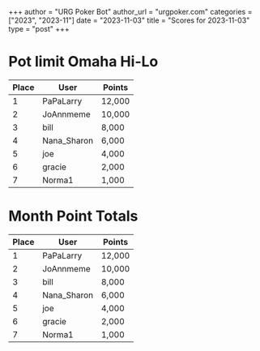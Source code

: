+++
author = "URG Poker Bot"
author_url = "urgpoker.com"
categories = ["2023", "2023-11"]
date = "2023-11-03"
title = "Scores for 2023-11-03"
type = "post"
+++
# Pot limit Omaha Hi-Lo

| Place | User | Points |
|-------|------|--------|
| 1 | PaPaLarry | 12,000 |
| 2 | JoAnnmeme | 10,000 |
| 3 | bill | 8,000 |
| 4 | Nana_Sharon | 6,000 |
| 5 | joe | 4,000 |
| 6 | gracie | 2,000 |
| 7 | Norma1 | 1,000 |

# Month Point Totals

| Place | User | Points |
|-------|------|--------|
| 1 | PaPaLarry | 12,000 |
| 2 | JoAnnmeme | 10,000 |
| 3 | bill | 8,000 |
| 4 | Nana_Sharon | 6,000 |
| 5 | joe | 4,000 |
| 6 | gracie | 2,000 |
| 7 | Norma1 | 1,000 |
